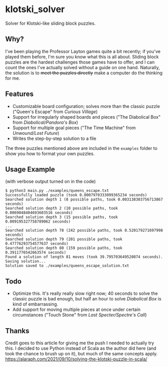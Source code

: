 # klotski_solver
Solver for Klotski-like sliding block puzzles.

## Why?
I've been playing the Professor Layton games quite a bit recently; if you've played them before, I'm sure you know what this is all about. Sliding block puzzles are the hardest challenges those games have to offer, and I can count the ones I've actually solved without a guide on one hand. Naturally, the solution is to ~~meet the puzzles directly~~ make a computer do the thinking for me.

## Features
- Customizable board configuration; solves more than the classic puzzle ("Queen's Escape" from *Curious Village*)
- Support for irregularly shaped boards and pieces ("The Diabolical Box" from *Diabolical/Pandora's Box*)
- Support for multiple goal pieces ("The Time Machine" from *Unwound/Lost Future*)
- Writes the step-by-step solution to a file

The three puzzles mentioned above are included in the `examples` folder to show you how to format your own puzzles.

## Usage Example
(with verbose output turned on in the code)
```
$ python3 main.py ./examples/queens_escape.txt
Successfully loaded puzzle (took 0.0007970333099365234 seconds)
Searched solution depth 1 (8 possible paths, took 0.003138303756713867 seconds)
Searched solution depth 2 (10 possible paths, took 0.0069048404693603516 seconds)
Searched solution depth 3 (15 possible paths, took 0.009195327758789062 seconds)
...
Searched solution depth 78 (242 possible paths, took 0.520179271697998 seconds)
Searched solution depth 79 (201 possible paths, took 0.47776293754577637 seconds)
Searched solution depth 80 (159 possible paths, took 0.3911776542663574 seconds)
Found a solution of length 81 moves (took 39.795703649520874 seconds). Saving solution...
Solution saved to ./examples/queens_escape_solution.txt
```

## Todo
- Optimize this. It's really really slow right now; 40 seconds to solve the classic puzzle is bad enough, but half an hour to solve *Diabolical Box* is kind of embarrassing.
- Add support for moving multiple pieces at once under certain circumstances ("Touch Stone" from *Last Specter/Spectre's Call*)

## Thanks
Credit goes to this article for giving me the push I needed to actually try this. I decided to use Python instead of Scala as the author did here (and took the chance to brush up on it), but much of the same concepts apply.  
https://alaraph.com/2021/09/10/solving-the-klotski-puzzle-in-scala/
